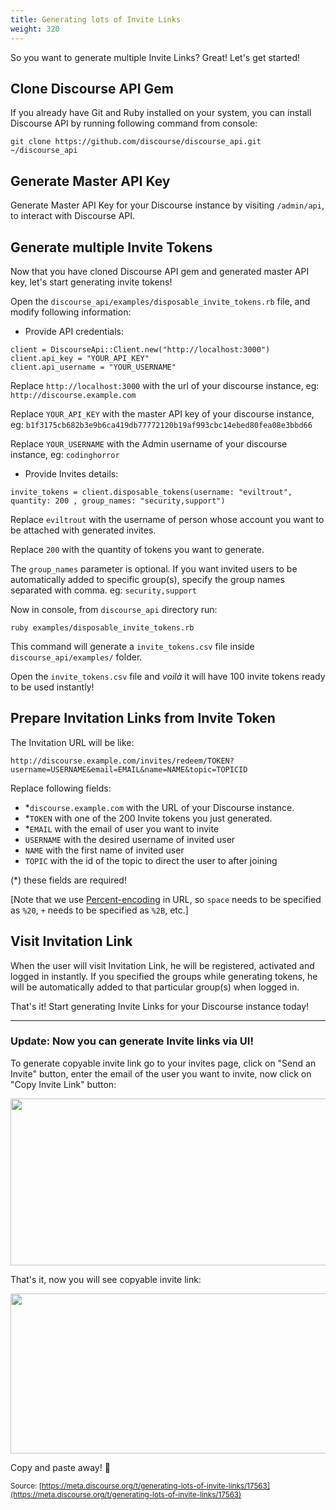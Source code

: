 ```yaml
---
title: Generating lots of Invite Links
weight: 320
---
```


So you want to generate multiple Invite Links? Great! Let's get started!

## Clone Discourse API Gem

If you already have Git and Ruby installed on your system, you can install Discourse API by running following command from console:

    git clone https://github.com/discourse/discourse_api.git ~/discourse_api

## Generate Master API Key

Generate Master API Key for your Discourse instance by visiting `/admin/api`, to interact with Discourse API.

## Generate multiple Invite Tokens

Now that you have cloned Discourse API gem and generated master API key, let's start generating invite tokens!

Open the `discourse_api/examples/disposable_invite_tokens.rb` file, and modify following information:

- Provide API credentials:

```
client = DiscourseApi::Client.new("http://localhost:3000")
client.api_key = "YOUR_API_KEY"
client.api_username = "YOUR_USERNAME"
```

Replace `http://localhost:3000` with the url of your discourse instance, eg: `http://discourse.example.com`

Replace `YOUR_API_KEY` with the master API key of your discourse instance, eg: `b1f3175cb682b3e9b6ca419db77772120b19af993cbc14ebed80fea08e3bbd66`

Replace `YOUR_USERNAME` with the Admin username of your discourse instance, eg: `codinghorror`

* Provide Invites details:

`invite_tokens = client.disposable_tokens(username: "eviltrout", quantity: 200 , group_names: "security,support")`

Replace `eviltrout` with the username of person whose account you want to be attached with generated invites.

Replace `200` with the quantity of tokens you want to generate.

The `group_names` parameter is optional. If you want invited users to be automatically added to specific group(s), specify the group names separated with comma. eg: `security,support`

Now in console, from `discourse_api` directory run:

    ruby examples/disposable_invite_tokens.rb

This command will generate a `invite_tokens.csv` file inside `discourse_api/examples/` folder.

Open the `invite_tokens.csv` file and *voilà* it will have 100 invite tokens ready to be used instantly!

## Prepare Invitation Links from Invite Token

The Invitation URL will be like:

`http://discourse.example.com/invites/redeem/TOKEN?username=USERNAME&email=EMAIL&name=NAME&topic=TOPICID`

Replace following fields:

- *`discourse.example.com` with the URL of your Discourse instance.
- *`TOKEN` with one of the 200 Invite tokens you just generated.
- *`EMAIL` with the email of user you want to invite
- `USERNAME` with the desired username of invited user
- `NAME` with the first name of invited user
- `TOPIC` with the id of the topic to direct the user to after joining

(*) these fields are required!

[Note that we use [Percent-encoding](http://en.wikipedia.org/wiki/Percent-encoding) in URL, so `space` needs to be specified as `%20`, `+` needs to be specified as `%2B`, etc.]

## Visit Invitation Link

When the user will visit Invitation Link, he will be registered, activated and logged in instantly. If you specified the groups while generating tokens, he will be automatically added to that particular group(s) when logged in.

That's it! Start generating Invite Links for your Discourse instance today!

----

### **Update:** Now you can generate Invite links via UI!

To generate copyable invite link go to your invites page, click on "Send an Invite" button, enter the email of the user you want to invite, now click on "Copy Invite Link" button:

<img src="//discourse-meta.s3-us-west-1.amazonaws.com/original/3X/c/d/cd5ab6ecdbc5a91dc097fb4f5aae5d09941b3637.png" width="690" height="267"> 

That's it, now you will see copyable invite link:

<img src="//discourse-meta.s3-us-west-1.amazonaws.com/original/3X/7/d/7d1d54bae9e9c9b2cdc9714b3381603cc0ad352e.png" width="690" height="256"> 

Copy and paste away! :link:

<small class="documentation-source">Source: [https://meta.discourse.org/t/generating-lots-of-invite-links/17563](https://meta.discourse.org/t/generating-lots-of-invite-links/17563)</small>
